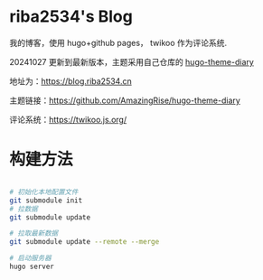 # riba2534's Blog

我的博客，使用 hugo+github pages， twikoo 作为评论系统.

20241027 更新到最新版本，主题采用自己仓库的 [hugo-theme-diary](https://github.com/riba2534/hugo-theme-diary)

地址为：https://blog.riba2534.cn

主题链接：https://github.com/AmazingRise/hugo-theme-diary

评论系统：https://twikoo.js.org/

# 构建方法

```bash

# 初始化本地配置文件
git submodule init
# 拉数据
git submodule update

# 拉取最新数据
git submodule update --remote --merge

# 启动服务器
hugo server
```

